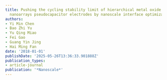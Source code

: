 ```yaml
---
title: Pushing the cycling stability limit of hierarchical metal oxide core/shell
  nanoarrays pseudocapacitor electrodes by nanoscale interface optimization
authors:
- Yi Min Chen
- Bao Zhi Yu
- Yu Qing Miao
- Fei Gao
- Guang Yin Jing
- Hai Ming Fan
date: '2018-01-01'
publishDate: '2025-05-26T13:36:33.901888Z'
publication_types:
- article-journal
publication: '*Nanoscale*'
---
```

